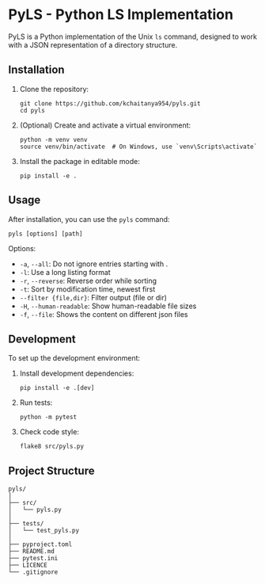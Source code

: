 # PyLS - Python LS Implementation

PyLS is a Python implementation of the Unix `ls` command, designed to work with a JSON representation of a directory structure.

## Installation

1. Clone the repository:
   ```
   git clone https://github.com/kchaitanya954/pyls.git
   cd pyls
   ```

2. (Optional) Create and activate a virtual environment:
   ```
   python -m venv venv
   source venv/bin/activate  # On Windows, use `venv\Scripts\activate`
   ```

3. Install the package in editable mode:
   ```
   pip install -e .
   ```

## Usage

After installation, you can use the `pyls` command:

```
pyls [options] [path]
```

Options:
- `-a`, `--all`: Do not ignore entries starting with .
- `-l`: Use a long listing format
- `-r`, `--reverse`: Reverse order while sorting
- `-t`: Sort by modification time, newest first
- `--filter {file,dir}`: Filter output (file or dir)
- `-H`, `--human-readable`: Show human-readable file sizes
- `-f`, `--file`: Shows the content on different json files

## Development

To set up the development environment:

1. Install development dependencies:
   ```
   pip install -e .[dev]
   ```

2. Run tests:
   ```
   python -m pytest
   ```

3. Check code style:
   ```
   flake8 src/pyls.py
   ```

## Project Structure

```
pyls/
│
├── src/
│   └── pyls.py
│
├── tests/
│   └── test_pyls.py
│
├── pyproject.toml
├── README.md
├── pytest.ini
├── LICENCE
└── .gitignore

```